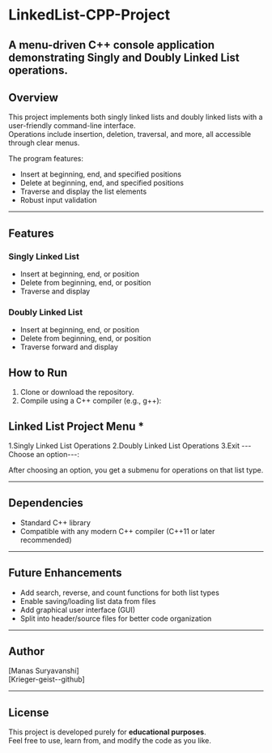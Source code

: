 # LinkedList-CPP-Project
A menu-driven C++ console application demonstrating Singly and Doubly Linked List operations.
---

## Overview

This project implements both singly linked lists and doubly linked lists with a user-friendly command-line interface.  
Operations include insertion, deletion, traversal, and more, all accessible through clear menus.

The program features:  
- Insert at beginning, end, and specified positions  
- Delete at beginning, end, and specified positions  
- Traverse and display the list elements  
- Robust input validation  
---

## Features

### Singly Linked List  
- Insert at beginning, end, or position  
- Delete from beginning, end, or position  
- Traverse and display  

### Doubly Linked List  
- Insert at beginning, end, or position  
- Delete from beginning, end, or position  
- Traverse forward and display  



## How to Run

1. Clone or download the repository.  
2. Compile using a C++ compiler (e.g., g++):

## Linked List Project Menu *
1.Singly Linked List Operations
2.Doubly Linked List Operations
3.Exit
---Choose an option---:


After choosing an option, you get a submenu for operations on that list type.

---

## Dependencies

- Standard C++ library  
- Compatible with any modern C++ compiler (C++11 or later recommended)

---

## Future Enhancements

- Add search, reverse, and count functions for both list types  
- Enable saving/loading list data from files  
- Add graphical user interface (GUI)  
- Split into header/source files for better code organization

---

## Author

[Manas Suryavanshi]  
[Krieger-geist--github]

---

## License
This project is developed purely for **educational purposes**.  
Feel free to use, learn from, and modify the code as you like. 

